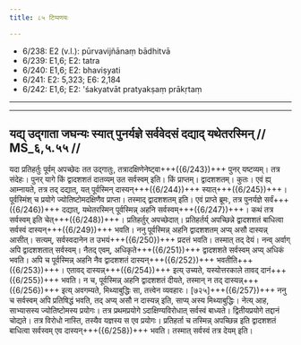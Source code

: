 ```yaml
---
title: ८५ टिप्पणयः

---
```

- 6/238: E2 (v.l.): pūrvavijñānaṃ bādhitvā
- 6/239: E1,6; E2: tatra
- 6/240: E1,6; E2: bhaviṣyati
- 6/241: E2: 5,323; E6: 2,184
- 6/242: E1,6; E2: 'śakyatvāt pratyakṣaṃ prākṛtaṃ

____________________________________________



____________________________________________


## यद्य् उद्गाता जघन्यः स्यात् पुनर्यज्ञे सर्ववेदसं दद्याद् यथेतरस्मिन् // MS_६,५.५५ //

यदा प्रतिहर्तुः पूर्वम् अपच्छेदः तत उद्गातुः, तत्रादक्षिणेनेष्ट्वा+++({6/243})+++ पुनर् यष्टव्यम्। तत्र संदेहः। पुनर् यागे किं द्वादशशतं दातव्यम् उत सर्वस्वम् इति। किं प्राप्तम्। द्वादशशतम्। कुतः। एवं ह्य् आम्नायते, तत्र तद् दद्यात्, यत् पूर्वस्मिन् दास्यन्+++({6/244})+++ स्यात्+++({6/245})+++। पूर्वस्मिंश् च प्रयोगे ज्योतिष्टोमदक्षिणैव प्राप्ता। तस्माद् द्वादशशतम् इति।
एवं प्राप्ते ब्रूमः, तत्र पुनर्यज्ञे सर्वं+++({6/246})+++ दद्यात्, यथेतरस्मिन् पूर्वस्मिन्न् अहनि सर्वस्वम्+++({6/247})+++। कथं तत्र सर्वस्वम् इति चेत्+++({6/248})+++। प्रतिहर्तुर् अपच्छेदात्। प्रतिहर्तर्य् अपच्छिन्ने द्वादशशतं बाधित्वा सर्वस्वं दास्यन्+++({6/249})+++ भवति।
ननु पूर्वस्मिन्न् अहनि द्वादशशतम् अप्य् असौ दास्यन्न् आसीत्। सत्यम्, सर्वस्वदानेन त उभयं+++({6/250})+++ प्रदत्तं भवति। तस्मात् तद् देयं। नन्व् अर्वाग् अपि द्वादशशतात् सर्वस्वम्। नैतद् एवम्, अधिकृते+++({6/251})+++ द्वादशशते सर्वस्वम् अप्य् अधिकं भवति। अपि च पूर्वस्मिन्न् अहनि नैव द्वादशशतं दास्यन्+++({6/252})+++ भवतीति+++({6/253})+++। एतावद् दास्यन्न्+++({6/254})+++ इत्य् उच्यते, यस्योत्तरकाले तावद् दानं+++({6/255})+++ भवति। न च, पूर्वस्मिन्न् अहनि द्वादशशतं दीयते, तस्मान् न तद् दास्यन्न्+++({6/256})+++ इत्य् अवगम्यते, मिथ्याबुद्धिः सा, तत्त्वेन व्यवहारः।
[७२५]+++({6/257})+++ ननु च सर्वस्वम् अपि प्रतिषिद्धं भवति, तद् अप्य् असौ न दास्यन्न् इति, साप्य् अस्य मिथ्याबुद्धिः। नेत्य् आह, साभ्यासस्य ज्योतिष्टोमस्य प्रयोगः। तत्र प्रथमप्रयोगे ऽदाक्षिण्यविरोधात् सर्वस्वं बाध्यते। द्वितीयप्रयोगे तद्दानं चोद्यते। तत्र विरोधो नास्ति, तस्यैव यज्ञस्य स एव प्रयोगः। प्रतिहर्ता च तस्मिन्न् अपच्छिन्न इति द्वादशशतं बाधित्वा सर्वस्वम् एव दास्यन्+++({6/258})+++ भवति। तस्मात् सर्वस्वं तत्र देयम् इति।
